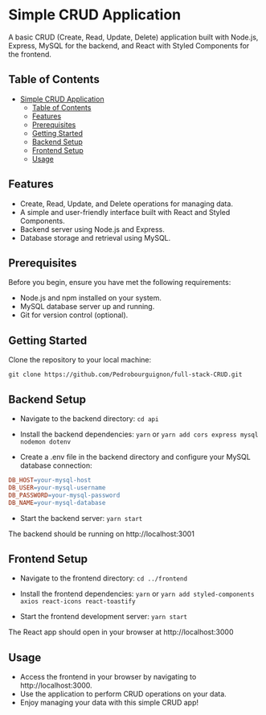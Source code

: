 # Simple CRUD Application

A basic CRUD (Create, Read, Update, Delete) application built with Node.js, Express, MySQL for the backend, and React with Styled Components for the frontend.

## Table of Contents

- [Simple CRUD Application](#simple-crud-application)
  - [Table of Contents](#table-of-contents)
  - [Features](#features)
  - [Prerequisites](#prerequisites)
  - [Getting Started](#getting-started)
  - [Backend Setup](#backend-setup)
  - [Frontend Setup](#frontend-setup)
  - [Usage](#usage)

## Features

- Create, Read, Update, and Delete operations for managing data.
- A simple and user-friendly interface built with React and Styled Components.
- Backend server using Node.js and Express.
- Database storage and retrieval using MySQL.

## Prerequisites

Before you begin, ensure you have met the following requirements:

- Node.js and npm installed on your system.
- MySQL database server up and running.
- Git for version control (optional).

## Getting Started

Clone the repository to your local machine:

```git clone https://github.com/Pedrobourguignon/full-stack-CRUD.git```

## Backend Setup
- Navigate to the backend directory:
```cd api```

- Install the backend dependencies:
```yarn``` or ```yarn add cors express mysql nodemon dotenv```

- Create a .env file in the backend directory and configure your MySQL database connection:
```makefile
DB_HOST=your-mysql-host
DB_USER=your-mysql-username
DB_PASSWORD=your-mysql-password
DB_NAME=your-mysql-database
```

- Start the backend server:
```yarn start```

The backend should be running on http://localhost:3001

## Frontend Setup

- Navigate to the frontend directory:
```cd ../frontend```

- Install the frontend dependencies:
```yarn``` or ```yarn add styled-components axios react-icons react-toastify```

- Start the frontend development server:
```yarn start```

The React app should open in your browser at http://localhost:3000

## Usage
- Access the frontend in your browser by navigating to http://localhost:3000.
- Use the application to perform CRUD operations on your data.
- Enjoy managing your data with this simple CRUD app!